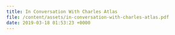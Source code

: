```yaml
---
title: In Conversation With Charles Atlas
file: /content/assets/in-conversation-with-charles-atlas.pdf
date: 2019-03-18 01:53:23 +0000
---
```

